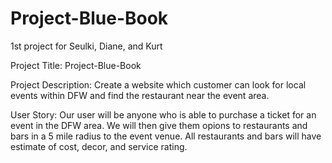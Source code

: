 # Project-Blue-Book
1st project for Seulki, Diane, and Kurt 

Project Title: Project-Blue-Book

Project Description:
Create a website which customer can look for local events within DFW and find the restaurant near the event area.

User Story:
Our user will be anyone  who is able to purchase a ticket for an event in the DFW area. We will then give them opions to restaurants and bars in a 5 mile radius to the event venue. All restaurants and bars will have estimate of cost, decor, and service rating. 
